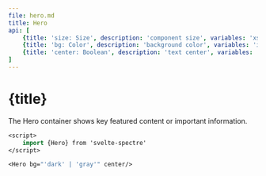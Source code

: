 ```yaml
---
file: hero.md
title: Hero
api: [
	{title: 'size: Size', description: 'component size', variables: 'xs | sm | md | lg | xl | xxl'},
	{title: 'bg: Color', description: 'background color', variables: 'initial | primary | secondary | dark | darked | gray | light | success | warning | error'},
	{title: 'center: Boolean', description: 'text center', variables: 'true | false'},
]
---
```


<script>
    import {Hero} from '$lib'
    import {media} from '../../../media'
</script>

# {title}

The Hero container shows key featured content or important information.

```sv
<script>
    import {Hero} from 'svelte-spectre'
</script>

<Hero bg="'dark' | 'gray'" center/>
```

<Hero bg="{$media.dark ? 'dark' : 'gray'}" center/>
